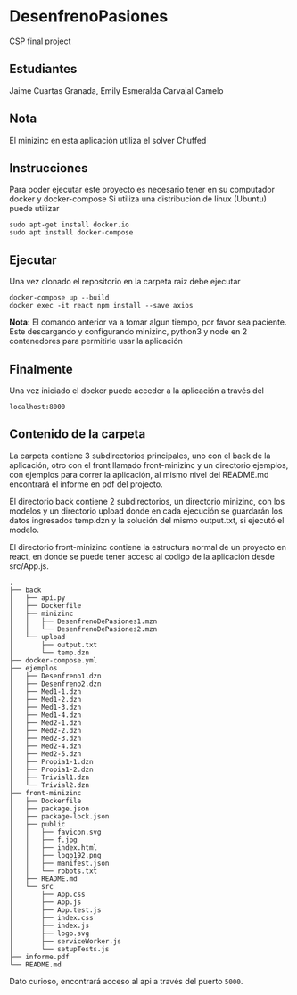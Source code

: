 # DesenfrenoPasiones
CSP final project

## Estudiantes

Jaime Cuartas Granada, 
Emily Esmeralda Carvajal Camelo

## Nota

El minizinc en esta aplicación utiliza el solver Chuffed

## Instrucciones

Para poder ejecutar este proyecto es necesario tener en su computador docker y docker-compose
Si utiliza una distribución de linux (Ubuntu) puede utilizar

```
sudo apt-get install docker.io
sudo apt install docker-compose
```

## Ejecutar

Una vez clonado el repositorio en la carpeta raiz debe ejecutar

```
docker-compose up --build
docker exec -it react npm install --save axios
```
**Nota:**
El comando anterior va a tomar algun tiempo, por favor sea paciente.
Este descargando y configurando minizinc, python3 y node en 2 contenedores para permitirle usar la aplicación


## Finalmente
Una vez iniciado el docker puede acceder a la aplicación a través del

`localhost:8000`

## Contenido de la carpeta

La carpeta contiene 3 subdirectorios principales, uno con el back de la aplicación, otro con el front llamado front-minizinc y un directorio ejemplos, con ejemplos para correr la aplicación, al mismo nivel del README.md encontrará el informe en pdf del projecto.

El directorio back contiene 2 subdirectorios, un directorio minizinc, con los modelos y un directorio upload donde en cada ejecución se guardarán los datos ingresados temp.dzn y la solución del mismo output.txt, si ejecutó el modelo. 

El directorio front-minizinc contiene la estructura normal de un proyecto en react, en donde se puede tener acceso al codigo de la aplicación desde src/App.js.

```
.
├── back
│   ├── api.py
│   ├── Dockerfile
│   ├── minizinc
│   │   ├── DesenfrenoDePasiones1.mzn
│   │   └── DesenfrenoDePasiones2.mzn
│   └── upload
│       ├── output.txt
│       └── temp.dzn
├── docker-compose.yml
├── ejemplos
│   ├── Desenfreno1.dzn
│   ├── Desenfreno2.dzn
│   ├── Med1-1.dzn
│   ├── Med1-2.dzn
│   ├── Med1-3.dzn
│   ├── Med1-4.dzn
│   ├── Med2-1.dzn
│   ├── Med2-2.dzn
│   ├── Med2-3.dzn
│   ├── Med2-4.dzn
│   ├── Med2-5.dzn
│   ├── Propia1-1.dzn
│   ├── Propia1-2.dzn
│   ├── Trivial1.dzn
│   └── Trivial2.dzn
├── front-minizinc
│   ├── Dockerfile
│   ├── package.json
│   ├── package-lock.json
│   ├── public
│   │   ├── favicon.svg
│   │   ├── f.jpg
│   │   ├── index.html
│   │   ├── logo192.png
│   │   ├── manifest.json
│   │   └── robots.txt
│   ├── README.md
│   └── src
│       ├── App.css
│       ├── App.js
│       ├── App.test.js
│       ├── index.css
│       ├── index.js
│       ├── logo.svg
│       ├── serviceWorker.js
│       └── setupTests.js
├── informe.pdf
└── README.md

```

Dato curioso, encontrará acceso al api a través del puerto `5000`.





